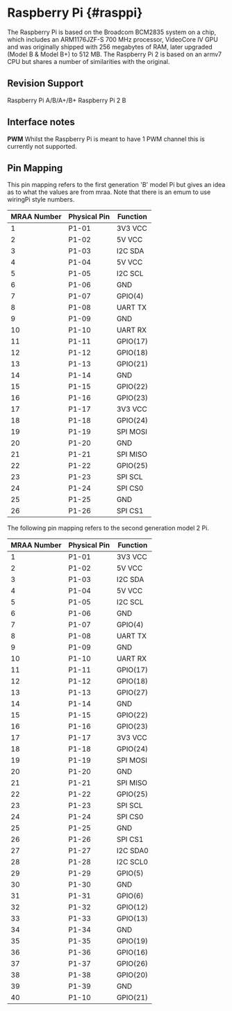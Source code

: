 Raspberry Pi    {#rasppi}
============

The Raspberry Pi is based on the Broadcom BCM2835 system on a chip, which
includes an ARM1176JZF-S 700 MHz processor, VideoCore IV GPU and was originally
shipped with 256 megabytes of RAM, later upgraded (Model B & Model B+) to 512
MB. The Raspberry Pi 2 is based on an armv7 CPU but shares a number of
similarities with the original.

Revision Support
----------------
Raspberry Pi A/B/A+/B+
Raspberry Pi 2 B

Interface notes
---------------

**PWM** Whilst the Raspberry Pi is meant to have 1 PWM channel this is currently not supported.

Pin Mapping
-----------

This pin mapping refers to the first generation 'B' model Pi but gives an idea
as to what the values are from mraa. Note that there is an emum to use wiringPi
style numbers.

| MRAA Number | Physical Pin | Function |
|-------------|--------------|----------|
| 1           | P1-01        | 3V3 VCC  |
| 2           | P1-02        | 5V VCC   |
| 3           | P1-03        | I2C SDA  |
| 4           | P1-04        | 5V VCC   |
| 5           | P1-05        | I2C SCL  |
| 6           | P1-06        | GND      |
| 7           | P1-07        | GPIO(4)  |
| 8           | P1-08        | UART TX  |
| 9           | P1-09        | GND      |
| 10           | P1-10        | UART RX  |
| 11          | P1-11        | GPIO(17) |
| 12          | P1-12        | GPIO(18) |
| 13          | P1-13        | GPIO(21) |
| 14          | P1-14        | GND      |
| 15          | P1-15        | GPIO(22) |
| 16          | P1-16        | GPIO(23) |
| 17          | P1-17        | 3V3 VCC  |
| 18          | P1-18        | GPIO(24) |
| 19          | P1-19        | SPI MOSI |
| 20          | P1-20        | GND      |
| 21          | P1-21        | SPI MISO |
| 22          | P1-22        | GPIO(25) |
| 23          | P1-23        | SPI SCL  |
| 24          | P1-24        | SPI CS0  |
| 25          | P1-25        | GND      |
| 26          | P1-26        | SPI CS1  |

The following pin mapping refers to the second generation model 2 Pi.

| MRAA Number | Physical Pin | Function |
|-------------|--------------|----------|
| 1           | P1-01        | 3V3 VCC  |
| 2           | P1-02        | 5V VCC   |
| 3           | P1-03        | I2C SDA  |
| 4           | P1-04        | 5V VCC   |
| 5           | P1-05        | I2C SCL  |
| 6           | P1-06        | GND      |
| 7           | P1-07        | GPIO(4)  |
| 8           | P1-08        | UART TX  |
| 9           | P1-09        | GND      |
| 10           | P1-10        | UART RX  |
| 11          | P1-11        | GPIO(17) |
| 12          | P1-12        | GPIO(18) |
| 13          | P1-13        | GPIO(27) |
| 14          | P1-14        | GND      |
| 15          | P1-15        | GPIO(22) |
| 16          | P1-16        | GPIO(23) |
| 17          | P1-17        | 3V3 VCC  |
| 18          | P1-18        | GPIO(24) |
| 19          | P1-19        | SPI MOSI |
| 20          | P1-20        | GND      |
| 21          | P1-21        | SPI MISO |
| 22          | P1-22        | GPIO(25) |
| 23          | P1-23        | SPI SCL  |
| 24          | P1-24        | SPI CS0  |
| 25          | P1-25        | GND      |
| 26          | P1-26        | SPI CS1  |
| 27          | P1-27        | I2C SDA0 |
| 28          | P1-28        | I2C SCL0 |
| 29          | P1-29        | GPIO(5)  |
| 30          | P1-30        | GND      |
| 31          | P1-31        | GPIO(6)  |
| 32          | P1-32        | GPIO(12) |
| 33          | P1-33        | GPIO(13) |
| 34          | P1-34        | GND      |
| 35          | P1-35        | GPIO(19) |
| 36          | P1-36        | GPIO(16) |
| 37          | P1-37        | GPIO(26) |
| 38          | P1-38        | GPIO(20) |
| 39          | P1-39        | GND      |
| 40          | P1-10        | GPIO(21) |
